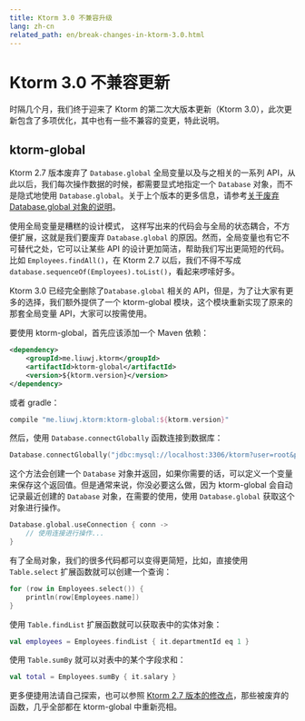 ```yaml
---
title: Ktorm 3.0 不兼容升级
lang: zh-cn
related_path: en/break-changes-in-ktorm-3.0.html
---
```


# Ktorm 3.0 不兼容更新

时隔几个月，我们终于迎来了 Ktorm 的第二次大版本更新（Ktorm 3.0），此次更新包含了多项优化，其中也有一些不兼容的变更，特此说明。

## ktorm-global

Ktorm 2.7 版本废弃了 `Database.global` 全局变量以及与之相关的一系列 API，从此以后，我们每次操作数据的时候，都需要显式地指定一个 `Database` 对象，而不是隐式地使用 `Database.global`。关于上个版本的更多信息，请参考[关于废弃 Database.global 对象的说明](./about-deprecating-database-global.html)。

使用全局变量是糟糕的设计模式， 这样写出来的代码会与全局的状态耦合，不方便扩展，这就是我们要废弃 `Database.global` 的原因。然而，全局变量也有它不可替代之处，它可以让某些 API 的设计更加简洁，帮助我们写出更简短的代码。比如 `Employees.findAll()`，在 Ktorm 2.7 以后，我们不得不写成 `database.sequenceOf(Employees).toList()`，看起来啰嗦好多。

Ktorm 3.0 已经完全删除了`Database.global` 相关的 API，但是，为了让大家有更多的选择，我们额外提供了一个 ktorm-global 模块，这个模块重新实现了原来的那套全局变量 API，大家可以按需使用。

要使用 ktorm-global，首先应该添加一个 Maven 依赖：

```xml
<dependency>
    <groupId>me.liuwj.ktorm</groupId>
    <artifactId>ktorm-global</artifactId>
    <version>${ktorm.version}</version>
</dependency>
```

或者 gradle： 

```groovy
compile "me.liuwj.ktorm:ktorm-global:${ktorm.version}"
```

然后，使用 `Database.connectGlobally` 函数连接到数据库：

```kotlin
Database.connectGlobally("jdbc:mysql://localhost:3306/ktorm?user=root&password=***")
```

这个方法会创建一个 `Database` 对象并返回，如果你需要的话，可以定义一个变量来保存这个返回值。但是通常来说，你没必要这么做，因为 ktorm-global 会自动记录最近创建的 `Database` 对象，在需要的使用，使用 `Database.global` 获取这个对象进行操作。

```kotlin
Database.global.useConnection { conn -> 
    // 使用连接进行操作...
}
```

有了全局对象，我们的很多代码都可以变得更简短，比如，直接使用 `Table.select` 扩展函数就可以创建一个查询：

```kotlin
for (row in Employees.select()) {
    println(row[Employees.name])
}
```

使用 `Table.findList` 扩展函数就可以获取表中的实体对象：

```kotlin
val employees = Employees.findList { it.departmentId eq 1 }
```

使用 `Table.sumBy` 就可以对表中的某个字段求和：

```kotlin
val total = Employees.sumBy { it.salary }
```

更多便捷用法请自己探索，也可以参照 [Ktorm 2.7 版本的修改点](./about-deprecating-database-global.html#修改点)，那些被废弃的函数，几乎全部都在 ktorm-global 中重新亮相。